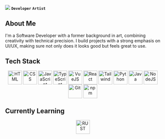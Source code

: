 <span><img src="https://imgur.com/RNtNV7U.png" /></span>
**`Developer`** **`Artist`**

## About Me

I'm a Software Developer with a former background in art, combining creativity with technical precision. I build projects with a strong emphasis on UI/UX, making sure not only does it looks good but feels great to use.

## Tech Stack

<div align="center">
  <img align="center" alt="HTML" width="45px" src="https://cdn.jsdelivr.net/gh/devicons/devicon@latest/icons/html5/html5-original.svg" />
  <img align="center" alt="CSS" width="45px" src="https://cdn.jsdelivr.net/gh/devicons/devicon/icons/css3/css3-original.svg" />
  <img align="center" alt="JavaScript" width="45px" src="https://cdn.jsdelivr.net/gh/devicons/devicon@latest/icons/javascript/javascript-original.svg" /> 
  <img align="center" alt="TypeScript" width="45px" src="https://cdn.jsdelivr.net/gh/devicons/devicon@latest/icons/typescript/typescript-original.svg" />
  <img align="center" alt="VueJS" width="45px" src="https://cdn.jsdelivr.net/gh/devicons/devicon@latest/icons/vuejs/vuejs-original.svg" />
  <img align="center" alt="React" width="45px" src="https://cdn.jsdelivr.net/gh/devicons/devicon@latest/icons/react/react-original.svg" />
  <img align="center" alt="Tailwind" width="45px" src="https://cdn.jsdelivr.net/gh/devicons/devicon@latest/icons/tailwindcss/tailwindcss-original.svg" />
  <img align="center" alt="Python" width="45px" src="https://cdn.jsdelivr.net/gh/devicons/devicon@latest/icons/python/python-original.svg" />
  <img align="center" alt="Java" width="45px" src="https://cdn.jsdelivr.net/gh/devicons/devicon@latest/icons/java/java-original.svg"/>
  <img align="center" alt="NodeJS" width="45px" src="https://cdn.jsdelivr.net/gh/devicons/devicon@latest/icons/nodejs/nodejs-original.svg" />
  <img align="center" alt="Git" width="45px" src="https://cdn.jsdelivr.net/gh/devicons/devicon@latest/icons/git/git-original.svg" />
  <img align="center" alt="npm" width="45px" src="https://cdn.jsdelivr.net/gh/devicons/devicon@latest/icons/npm/npm-original-wordmark.svg" />
</div>

## Currently Learning

<div align="center">
  <img align="center" alt="RUST" width="45px" src="https://cdn.jsdelivr.net/gh/devicons/devicon@latest/icons/rust/rust-original.svg" />
</div>

## 
